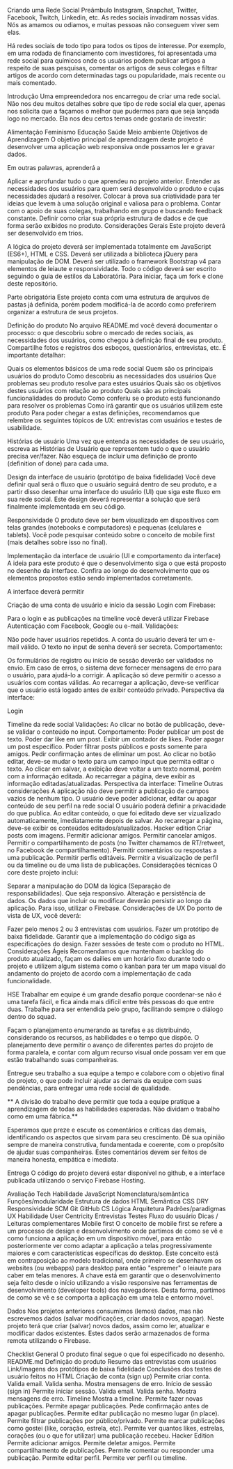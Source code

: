 Criando uma Rede Social
Preâmbulo
Instagram, Snapchat, Twitter, Facebook, Twitch, Linkedin, etc. As redes sociais invadiram nossas vidas. Nós as amamos ou odiamos, e muitas pessoas não conseguem viver sem elas.

Há redes sociais de todo tipo para todos os tipos de interesse. Por exemplo, em uma rodada de financiamento com investidores, foi apresentada uma rede social para químicos onde os usuários podem publicar artigos a respeito de suas pesquisas, comentar os artigos de seus colegas e filtrar artigos de acordo com determinadas tags ou popularidade, mais recente ou mais comentado.

Introdução
Uma empreendedora nos encarregou de criar uma rede social. Não nos deu muitos detalhes sobre que tipo de rede social ela quer, apenas nos solicita que a façamos o melhor que pudermos para que seja lançada logo no mercado. Ela nos deu certos temas onde gostaria de investir:

Alimentação
Feminismo
Educação
Saúde
Meio ambiente
Objetivos de Aprendizagem
O objetivo principal de aprendizagem deste projeto é desenvolver uma aplicação web responsiva onde possamos ler e gravar dados.

Em outras palavras, aprenderá a

Aplicar e aprofundar tudo o que aprendeu no projeto anterior.
Entender as necessidades dos usuários para quem será desenvolvido o produto e cujas necessidades ajudará a resolver.
Colocar à prova sua criatividade para ter ideias que levem à uma solução original e valiosa para o problema.
Contar com o apoio de suas colegas, trabalhando em grupo e buscando feedback constante.
Definir como criar sua própria estrutura de dados e de que forma serão exibidos no produto.
Considerações Gerais
Este projeto deverá ser desenvolvido em trios.

A lógica do projeto deverá ser implementada totalmente em JavaScript (ES6+), HTML e CSS.
Deverá ser utilizada a biblioteca jQuery para manipulação de DOM.
Deverá ser utilizado o framework Bootstrap v4 para elementos de leiaute e responsividade.
Todo o código deverá ser escrito seguindo o guia de estilos da Laboratória.
Para iniciar, faça um fork e clone deste repositório.

Parte obrigatória
Este projeto conta com uma estrutura de arquivos de pastas já definida, porém podem modificá-la de acordo como preferirem organizar a estrutura de seus projetos.

Definição do produto
No arquivo README.md você deverá documentar o processo: o que descobriu sobre o mercado de redes sociais, as necessidades dos usuários, como chegou à definição final de seu produto. Compartilhe fotos e registros dos esboços, questionários, entrevistas, etc. É importante detalhar:

Quais os elementos básicos de uma rede social
Quem são os principais usuários do produto
Como descobriu as necessidades dos usuários
Que problemas seu produto resolve para estes usuários
Quais são os objetivos destes usuários com relação ao produto
Quais são as principais funcionalidades do produto
Como conferiu se o produto está funcionando para resolver os problemas
Como irá garantir que os usuários utilizem este produto
Para poder chegar a estas definições, recomendamos que relembre os seguintes tópicos de UX: entrevistas com usuários e testes de usabilidade.

Histórias de usuário
Uma vez que entenda as necessidades de seu usuário, escreva as Histórias de Usuário que representem tudo o que o usuário precisa ver/fazer. Não esqueça de incluir uma definição de pronto (definition of done) para cada uma.

Design da interface de usuário (protótipo de baixa fidelidade)
Você deve definir qual será o fluxo que o usuário seguirá dentro de seu produto, e a partir disso desenhar uma interface do usuário (UI) que siga este fluxo em sua rede social. Este design deverá representar a solução que será finalmente implementada em seu código.

Responsividade
O produto deve ser bem visualizado em dispositivos com telas grandes (notebooks e computadores) e pequenas (celulares e tablets). Você pode pesquisar conteúdo sobre o conceito de mobile first (mais detalhes sobre isso no final).

Implementação da interface de usuário (UI e comportamento da interface)
A ideia para este produto é que o desenvolvimento siga o que está proposto no desenho da interface. Confira ao longo do desenvolvimento que os elementos propostos estão sendo implementados corretamente.

A interface deverá permitir

Criação de uma conta de usuário e início da sessão
Login com Firebase:

Para o login e as publicações na timeline você deverá utilizar Firebase
Autenticação com Facebook, Google ou e-mail.
Validações:

Não pode haver usuários repetidos.
A conta do usuário deverá ter um e-mail válido.
O texto no input de senha deverá ser secreta.
Comportamento:

Os formulários de registro ou início de sessão deverão ser validados no envio.
Em caso de erros, o sistema deve fornecer mensagens de erro para o usuário, para ajudá-lo a corrigir.
A aplicação só deve permitir o acesso a usuários com contas válidas.
Ao recarregar a aplicação, deve-se verificar que o usuário está logado antes de exibir conteúdo privado.
Perspectiva da interface:

Login

Timeline da rede social
Validações:
Ao clicar no botão de publicação, deve-se validar o conteúdo no input.
Comportamento:
Poder publicar um post de texto.
Poder dar like em um post.
Exibir um contador de likes.
Poder apagar um post específico.
Poder filtrar posts públicos e posts somente para amigos.
Pedir confirmação antes de eliminar um post.
Ao clicar no botão editar, deve-se mudar o texto para um campo input que permita editar o texto.
Ao clicar em salvar, a exibição deve voltar a um texto normal, porém com a informação editada.
Ao recarregar a página, deve exibir as informação editadas/atualizadas.
Perspectiva da interface: Timeline
Outras considerações
A aplicação não deve permitir a publicação de campos vazios de nenhum tipo.
O usuário deve poder adicionar, editar ou apagar conteúdo de seu perfil na rede social
O usuário poderá definir a privacidade do que publica.
Ao editar conteúdo, o que foi editado deve ser vizualizado automaticamente, imediatamente depois de salvar.
Ao recarregar a página, deve-se exibir os conteúdos editados/atualizados.
Hacker edition
Criar posts com imagens.
Permitir adicionar amigos.
Permitir cancelar amigos.
Permitir o compartilhamento de posts (no Twitter chamamos de RT/retweet, no Facebook de compartilhamento).
Permitir comentários ou respostas a uma publicação.
Permitir perfis editáveis.
Permitir a visualização de perfil ou da timeline ou de uma lista de publicações.
Considerações técnicas
O core deste projeto inclui:

Separar a manipulação do DOM da lógica (Separação de responsabilidades).
Que seja responsivo.
Alteração e persistência de dados. Os dados que incluir ou modificar deverão persistir ao longo da aplicação. Para isso, utilizar o Firebase.
Considerações de UX
Do ponto de vista de UX, você deverá:

Fazer pelo menos 2 ou 3 entrevistas com usuários.
Fazer um protótipo de baixa fidelidade.
Garantir que a implementação do código siga as especificações do design.
Fazer sessões de teste com o produto no HTML.
Considerações Ágeis
Recomendamos que mantenham o backlog do produto atualizado, façam os dailies em um horário fixo durante todo o projeto e utilizem algum sistema como o kanban para ter um mapa visual do andamento do projeto de acordo com a implementação de cada funcionalidade.

HSE
Trabalhar em equipe é um grande desafio porque coordenar-se não é uma tarefa fácil, e fica ainda mais difícil entre três pessoas do que entre duas. Trabalhe para ser entendida pelo grupo, facilitando sempre o diálogo dentro do squad.

Façam o planejamento enumerando as tarefas e as distribuindo, considerando os recursos, as habilidades e o tempo que dispõe. O planejamento deve permitir o avanço de diferentes partes do projeto de forma paralela, e contar com algum recurso visual onde possam ver em que estão trabalhando suas companheiras.

Entregue seu trabalho a sua equipe a tempo e colabore com o objetivo final do projeto, o que pode incluir ajudar as demais da equipe com suas pendências, para entregar uma rede social de qualidade.

** A divisão do trabalho deve permitir que toda a equipe pratique a aprendizagem de todas as habilidades esperadas. Não dividam o trabalho como em uma fábrica.**

Esperamos que preze e escute os comentários e críticas das demais, identificando os aspectos que sirvam para seu crescimento. Dê sua opinião sempre de maneira construtiva, fundamentada e coerente, com o propósito de ajudar suas companheiras. Estes comentários devem ser feitos de maneira honesta, empática e imediata.

Entrega
O código do projeto deverá estar disponível no github, e a interface publicada utilizando o serviço Firebase Hosting.

Avaliação
Tech
Habilidade
JavaScript
Nomenclatura/semântica
Funções/modularidade
Estrutura de dados
HTML
Semântica
CSS
DRY
Responsividade
SCM
Git
GitHub
CS
Lógica
Arquitetura
Padrões/paradigmas
UX
Habilidade
User Centricity
Entrevistas
Testes
Fluxo do usuário
Dicas / Leituras complementares
Mobile first
O conceito de mobile first se refere a um processo de design e desenvolvimento onde partimos de como se vê e como funciona a aplicação em um dispositivo móvel, para então posteriormente ver como adaptar a aplicação a telas progressivamente maiores e com características específicas do desktop. Este conceito está em contraposição ao modelo tradicional, onde primeiro se desenhavam os websites (ou webapps) para desktop para então "espremer" o leiaute para caber em telas menores. A chave está em garantir que o desenvolvimento seja feito desde o início utilizando a visão responsive nas ferramentas de desenvolvimento (developer tools) dos navegadores. Desta forma, partimos de como se vê e se comporta a aplicação em uma tela e entorno móvel.

Dados
Nos projetos anteriores consumimos (lemos) dados, mas não escrevemos dados (salvar modificações, criar dados novos, apagar). Neste projeto terá que criar (salvar) novos dados, assim como ler, atualizar e modificar dados existentes. Estes dados serão armazenados de forma remota utilizando o Firebase.

Checklist
General
 O produto final segue o que foi especificado no desenho.
README.md
 Definição do produto
 Resumo das entrevistas com usuários
 Link/imagens dos protótipos de baixa fidelidade
 Conclusões dos testes de usuário feitos no HTML
Criação de conta (sign up)
 Permite criar conta.
 Valida email.
 Valida senha.
 Mostra mensagens de erro.
Início de sessão (sign in)
 Permite iniciar sessão.
 Valida email.
 Valida senha.
 Mostra mensagens de erro.
Timeline
 Mostra a timeline.
 Permite fazer novas publicações.
 Permite apagar publicações.
 Pede confirmação antes de apagar publicações.
 Permite editar publicação no mesmo lugar (in place).
 Permite filtrar publicações por público/privado.
 Permite marcar publicações como gostei (like, coração, estrela, etc).
 Permite ver quantos likes, estrelas, corações (ou o que for utilizar) uma publicação recebeu.
Hacker Edition
 Permite adicionar amigos.
 Permite deletar amigos.
 Permite compartilhamento de publicações.
 Permite comentar ou responder uma publicação.
 Permite editar perfil.
 Permite ver perfil ou timeline.
